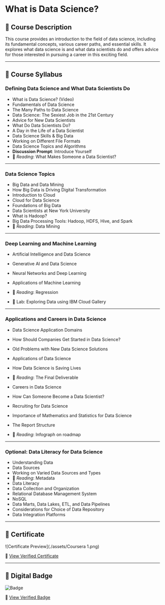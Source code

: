 # What is Data Science?

## 📘 Course Description
This course provides an introduction to the field of data science, including its fundamental concepts, various career paths, and essential skills. It explores what data science is and what data scientists do and offers advice for those interested in pursuing a career in this exciting field.

---

## 🧾 Course Syllabus

### Defining Data Science and What Data Scientists Do
- What is Data Science? (Video)
- Fundamentals of Data Science
- The Many Paths to Data Science
- Data Science: The Sexiest Job in the 21st Century
- Advice for New Data Scientists
- What Do Data Scientists Do?
- A Day in the Life of a Data Scientist
- Data Science Skills & Big Data
- Working on Different File Formats
- Data Science Topics and Algorithms
- **Discussion Prompt**: Introduce Yourself
- 📖 *Reading*: What Makes Someone a Data Scientist?

---

### Data Science Topics
- Big Data and Data Mining
- How Big Data is Driving Digital Transformation
- Introduction to Cloud
- Cloud for Data Science
- Foundations of Big Data
- Data Scientists at New York University
- What is Hadoop?
- Big Data Processing Tools: Hadoop, HDFS, Hive, and Spark
- 📖 *Reading*: Data Mining

---

### Deep Learning and Machine Learning
- Artificial Intelligence and Data Science
- Generative AI and Data Science
- Neural Networks and Deep Learning
- Applications of Machine Learning
- 📖 *Reading*: Regression

- 🧪 Lab: Exploring Data using IBM Cloud Gallery

---

### Applications and Careers in Data Science
- Data Science Application Domains
- How Should Companies Get Started in Data Science?
- Old Problems with New Data Science Solutions
- Applications of Data Science
- How Data Science is Saving Lives
- 📖 *Reading*: The Final Deliverable

- Careers in Data Science
- How Can Someone Become a Data Scientist?
- Recruiting for Data Science
- Importance of Mathematics and Statistics for Data Science
- The Report Structure
- 📖 *Reading*: Infograph on roadmap

---

### Optional: Data Literacy for Data Science
- Understanding Data
- Data Sources
- Working on Varied Data Sources and Types
- 📖 *Reading*: Metadata
- Data Literacy
- Data Collection and Organization
- Relational Database Management System
- NoSQL
- Data Marts, Data Lakes, ETL, and Data Pipelines
- Considerations for Choice of Data Repository
- Data Integration Platforms

---

## 📜 Certificate

![Certificate Preview](./assets/Coursera 1.png)

🔗 [View Verified Certificate](https://www.coursera.org/account/accomplishments/verify/L9P3P2B7CF6G)

---

## 🏅 Digital Badge

![Badge](../../assets/badge1.png)

🔗 [View Verified Badge](https://www.credly.com/earner/earned/badge/d920feea-6563-4993-866d-959707e90020)
